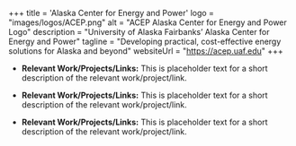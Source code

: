 +++
title = 'Alaska Center for Energy and Power'
logo = "images/logos/ACEP.png"
alt = "ACEP Alaska Center for Energy and Power Logo"
description = "University of Alaska Fairbanks’ Alaska Center for Energy and Power"
tagline = "Developing practical, cost-effective energy solutions for Alaska and beyond"
websiteUrl = "https://acep.uaf.edu"
+++
* **Relevant Work/Projects/Links:** This is placeholder text for a short description of the relevant work/project/link.

* **Relevant Work/Projects/Links:** This is placeholder text for a short description of the relevant work/project/link.

* **Relevant Work/Projects/Links:** This is placeholder text for a short description of the relevant work/project/link.